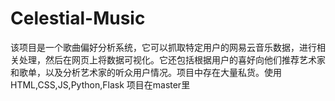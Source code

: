 # Celestial-Music
该项目是一个歌曲偏好分析系统，它可以抓取特定用户的网易云音乐数据，进行相关处理，然后在网页上将数据可视化。它还包括根据用户的喜好向他们推荐艺术家和歌单，以及分析艺术家的听众用户情况。项目中存在大量私货。使用HTML,CSS,JS,Python,Flask
项目在master里
